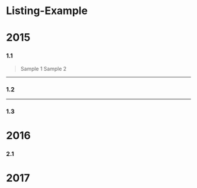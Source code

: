 # Listing-Example

# 2015

### 1.1
> Sample 1
> Sample 2
___

### 1.2

___

### 1.3

# 2016

### 2.1

# 2017
